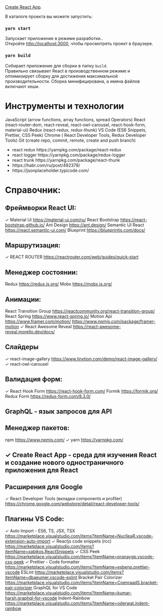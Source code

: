 
 [Create React App](https://github.com/facebook/create-react-app).

В каталоге проекта вы можете запустить:
### `yarn start`
Запускает приложение в режиме разработки..<br />
Откройте [http://localhost:3000](http://localhost:3000), чтобы просмотреть проект в браузере.

### `yarn build`
Собирает приложение для сборки в папку `build`.<br />
Правильно связывает React в производственном режиме и оптимизирует сборку для достижения максимальной производительности.
Сборка минифицирована, а имена файлов включают хеши.


# Инструменты и технологии

 JavaScript (arrow functions, array functions, spread Operators)
 React (react-router-dom, react-reveal, react-owl-carousel, react-hook-form, material-ui)
 Redux (react-redux, redux-thunk)
 VS Code (ES6 Snippets, Prettier, CSS Peek)
 Chrome ( React Developer Tools, Redux Developer Tools)
 Git (create repo, commit, remote, create and push branch)
 
<ul>
<li> react redux https://yarnpkg.com/package/react-redux </li>
<li>react logger https://yarnpkg.com/package/redux-logger</li>
<li>react trunk https://yarnpkg.com/package/react-thunk</li>
<li>https://habr.com/ru/post/492378/</li>
<li>https://jsonplaceholder.typicode.com/</li>
</ul>



# Справочник:
## Фреймворки React UI:
✓ Material Ui https://material-ui.com/ru/
React Bootstrap https://react-bootstrap.github.io/ 
Ant Design https://ant.design/
Semantic UI React https://react.semantic-ui.com/
Blueprint https://blueprintjs.com/docs/

## Маршрутизация:
✓ REACT ROUTER https://reactrouter.com/web/guides/quick-start

## Менеджер состоянии:
Redux https://redux.js.org/
Mobx https://mobx.js.org/

## Анимации:
React Transition Group https://reactcommunity.org/react-transition-group/
React Spring https://www.react-spring.io/
Motion Api https://www.framer.com/motion/  https://www.npmjs.com/package/framer-motion
✓ React Awesome Reveal https://react-awesome-reveal.morello.dev/docs/

## Слайдеры
✓ react-image-gallery https://www.linxtion.com/demo/react-image-gallery/
✓ react-owl-carousel

## Валидация форм:
✓ React Hook Form https://react-hook-form.com/
Formik https://formik.org/
Redux Form https://redux-form.com/8.3.0/

## GraphQL - язык запросов для API 

## Менеджер пакетов:
npm https://www.npmjs.com/
✓ yarn https://yarnpkg.com/


## ✓ Create React App - среда для изучения React  и создание нового одностраничного приложения для React

## Расширения для Google 
✓ React Developer Tools (вкладки components и profiler) https://chrome.google.com/webstore/detail/react-developer-tools/

## Плагины VS Code:
✓ Auto Import - ES6, TS, JSX, TSX https://marketplace.visualstudio.com/items?itemName=NuclleaR.vscode-extension-auto-import
✓ Reactjs code snippets (rcc) https://marketplace.visualstudio.com/items?itemName=xabikos.ReactSnippets
✓ CSS Peek https://marketplace.visualstudio.com/items?itemName=pranaygp.vscode-css-peek
✓ Prettier - Code formatter https://marketplace.visualstudio.com/items?itemName=esbenp.prettier-vscode
ESLint https://marketplace.visualstudio.com/items?itemName=dbaeumer.vscode-eslint
Bracket Pair Colorizer https://marketplace.visualstudio.com/items?itemName=CoenraadS.bracket-pair-colorizer
GraphQL for VS Code https://marketplace.visualstudio.com/items?itemName=kumar-harsh.graphql-for-vscode
Indent-Rainbow https://marketplace.visualstudio.com/items?itemName=oderwat.indent-rainbow